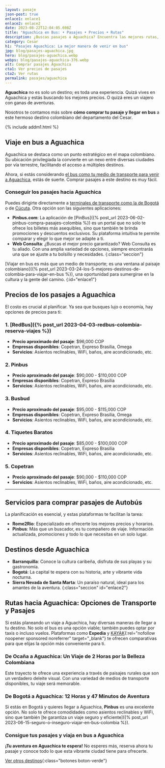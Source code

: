 ```yaml
---
layout: pasaje
json-post: true
enlace1: enlace1
enlace2: enlace2
date: 2023-08-22T12:04:05.698Z
title: "Aguachica en Bus: • Pasajes • Precios • Rutas"
description: ¿Buscas pasajes a Aguachica? Encuentra las mejores rutas, precios y consejos para un viaje inolvidable. ¡Haz clic y planifica tu aventura!
category: Cesar
h1: "Pasajes Aguachica: La mejor manera de venir en bus"
jpg: blog/pasajes-aguachica.jpg
hero: blog/pasajes-aguachica.webp
webps: blog/pasajes-aguachica-376.webp
alt: Comprar pasajes Aguachica
cta1: Ver precios de pasajes
cta2: Ver rutas
permalink: pasajes/aguachica
---
```

 <!--Se deben corregir los subtítulos con mayúsculas. Lo demás está muy bien-->
**Aguachica** no es solo un destino; es toda una experiencia. Quizá vives en Aguachica y estás buscando los mejores precios. O quizá eres un viajero con ganas de aventuras.

Nosotros te contamos más sobre **cómo comprar tu pasaje y llegar en bus** a este hermoso destino colombiano del departamento del Cesar.

{% include addm1.html %}

## Viaje en bus a Aguachica

Aguachica se destaca como un punto estratégico en el mapa colombiano. Su ubicación privilegiada la convierte en un nexo entre diversas ciudades por vía terrestre, facilitando el acceso a múltiples destinos.

Ahora, si estás considerando [el bus como tu medio de transporte para venir a Aguachica]({{'terminal-de-aguachica'|relative_url}}), estás de suerte. Comprar pasajes a este destino es muy fácil.

### Conseguir los pasajes hacia Aguachica

Puedes dirigirte directamente a [terminales de transporte como la de Bogotá]({{'terminal-norte-bogota'|relative_url}} "Terminal Norte Bogotá") o de [Cúcuta]({{'terminal-de-cucuta'|relative_url}} "Terminal Cúcuta"). Otra opción son las siguientes aplicaciones:

* **Pinbus.com**: La aplicación de [PinBus]({% post_url 2023-06-02-pinbus-compra-pasajes-colombia %}) es un portal que no solo te ofrece los billetes más asequibles, sino que también te brinda promociones y descuentos exclusivos. Su plataforma intuitiva te permite comparar y elegir lo que mejor se adapte a ti.
* **Web Consulta**: ¿Buscas el mejor precio garantizado? Web Consulta es tu aliado. Con una amplia variedad de opciones, siempre encontrarás una que se ajuste a tu bolsillo y necesidades.
{:class="seccion"}

[Viajar en bus es más que un medio de transporte; es una ventana al paisaje colombiano]({% post_url 2023-03-24-los-5-mejores-destinos-de-colombia-para-viajar-en-bus %}), una oportunidad para sumergirse en la cultura y la gente del camino.
{:id="enlace1"}

## Precios de los pasajes a Aguachica

El costo es crucial al planificar. Ya sea que busques lujo o economía, hay opciones de precios para ti:

### 1. [RedBus]({% post_url 2023-04-03-redbus-colombia-reserva-viajes %})

* **Precio aproximado del pasaje**: $96,000 COP
* **Empresas disponibles**: Copetran, Expreso Brasilia, Omega
* **Servicios**: Asientos reclinables, WiFi, baños, aire acondicionado, etc.

### 2. Pinbus

* **Precio aproximado del pasaje**: $90,000 - $110,000 COP
* **Empresas disponibles**: Copetran, Expreso Brasilia
* **Servicios**: Asientos reclinables, WiFi, baños, aire acondicionado, etc.

### 3. Busbud

* **Precio aproximado del pasaje**: $95,000 - $115,000 COP
* **Empresas disponibles**: Copetran, Expreso Brasilia, Omega
* **Servicios**: Asientos reclinables, WiFi, baños, aire acondicionado, etc.

### 4. Tiquetes Baratos

* **Precio aproximado del pasaje**: $85,000 - $100,000 COP
* **Empresas disponibles**: Copetran, Expreso Brasilia
* **Servicios**: Asientos reclinables, WiFi, baños, aire acondicionado, etc.

### 5. Copetran

* **Precio aproximado del pasaje**: $90,000 - $110,000 COP
* **Servicios**: Asientos reclinables, WiFi, baños, aire acondicionado, etc.

-----

## Servicios para comprar pasajes de Autobús

La planificación es esencial, y estas plataformas te facilitan la tarea:

* **Rome2Rio**: Especializado en ofrecerte los mejores precios y horarios.
* **Pinbus**: Más que un buscador, es tu compañero de viaje. Información actualizada, promociones y todo lo que necesitas en un solo lugar.

## Destinos desde Aguachica

* **Barranquilla**: Conoce la cultura caribeña, disfruta de sus playas y su gastronomía.
* **Bogotá**: La capital te espera con su historia, arte y vibrante vida nocturna.
* **Sierra Nevada de Santa Marta**: Un paraíso natural, ideal para los amantes de la aventura.
{:class="seccion" id="enlace2"}

## Rutas hacia Aguachica: Opciones de Transporte y Pasajes

Si estás planeando un viaje a Aguachica, hay diversas maneras de llegar a tu destino. No solo el bus es una opción viable; también puedes optar por taxis o incluso vuelos. Plataformas como **Expedia** y [KAYAK](https://kayak.com.co/in?a=kan_273914_584508&lc=es&url=%2Fcars){:rel="nofollow noopener sponsored noreferrer" target="_blank"} te ofrecen comparativas para que elijas la opción más conveniente para ti.

### De Ocaña a Aguachica: Un Viaje de 2 Horas por la Belleza Colombiana

Este trayecto te ofrece una experiencia a través de paisajes rurales que son un verdadero deleite visual. Con una variedad de medios de transporte disponibles, tu viaje será memorable.

### De Bogotá a Aguachica: 12 Horas y 47 Minutos de Aventura

Si estás en Bogotá y quieres llegar a Aguachica, **Pinbus** es una excelente opción. No solo te ofrece comodidades como asientos reclinables y WiFi, sino que también [te garantiza un viaje seguro y eficiente]({% post_url 2023-06-15-seguro-o-inseguro-viajar-en-bus-colombia %}).

### Consigue tus pasajes y viaja en bus a Aguachica

**¡Tu aventura en Aguachica te espera!** No esperes más, reserva ahora tu pasaje y conoce todo lo que esta vibrante ciudad tiene para ofrecerte.

[Ver otros destinos](/pasajes){:class="botones boton-verde"}
